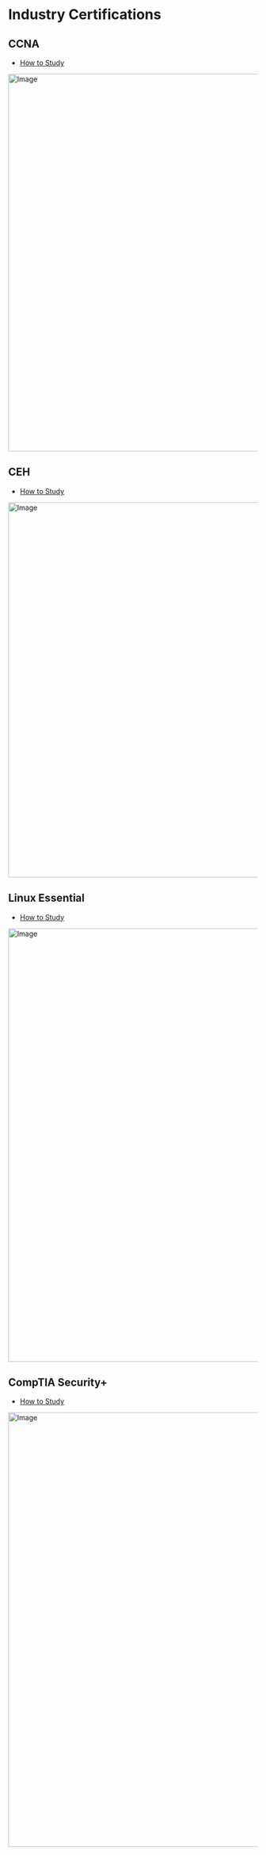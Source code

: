 # Industry Certifications

## CCNA

* [How to Study](https://github.com/SEUNGHO-Y00/ProfessionalStudy/blob/main/CCNA.md)

<img width="763" alt="Image" src="https://github.com/user-attachments/assets/daee5d51-eb2d-4dd7-9d29-e5db6984c6ea" />

## CEH

* [How to Study](https://github.com/SEUNGHO-Y00/ProfessionalStudy/blob/main/CEH.md)

<img width="758" alt="Image" src="https://github.com/user-attachments/assets/aa3d38bb-0dfc-48af-aba2-7595721072e8" />

## Linux Essential

* [How to Study](https://github.com/SEUNGHO-Y00/ProfessionalStudy/blob/main/LinuxEssential.md)

<img width="876" alt="Image" src="https://github.com/user-attachments/assets/9bfb723f-606d-447d-af4d-ec6f60f85909" />

## CompTIA Security+

* [How to Study](https://github.com/SEUNGHO-Y00/ProfessionalStudy/blob/main/CompTIASecurity%2B.md)

<img width="878" alt="Image" src="https://github.com/user-attachments/assets/ef070847-44dd-40e3-8a7f-792eb542d8c7" />
